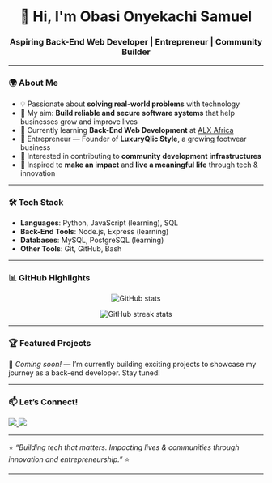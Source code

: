 <!-- Profile Header -->
<h1 align="center">👋 Hi, I'm Obasi Onyekachi Samuel</h1>
<h3 align="center">Aspiring Back-End Web Developer | Entrepreneur | Community Builder</h3>

---

### 🌍 About Me
- 💡 Passionate about **solving real-world problems** with technology  
- 🚀 My aim: **Build reliable and secure software systems** that help businesses grow and improve lives  
- 🌱 Currently learning **Back-End Web Development** at [ALX Africa](https://www.alxafrica.com/)  
- 🏢 Entrepreneur — Founder of **LuxuryQlic Style**, a growing footwear business  
- 🤝 Interested in contributing to **community development infrastructures**  
- 🎯 Inspired to **make an impact** and **live a meaningful life** through tech & innovation  

---

### 🛠️ Tech Stack
- **Languages**: Python, JavaScript (learning), SQL  
- **Back-End Tools**: Node.js, Express (learning)  
- **Databases**: MySQL, PostgreSQL (learning)  
- **Other Tools**: Git, GitHub, Bash  

---

### 📊 GitHub Highlights
<p align="center">
  <img src="https://github-readme-stats.vercel.app/api?username=oosamuel-swe&show_icons=true&theme=radical" alt="GitHub stats" />
</p>

<p align="center">
  <img src="https://github-readme-streak-stats.herokuapp.com/?user=oosamuel-swe&theme=radical" alt="GitHub streak stats" />
</p>

---

### 🏆 Featured Projects
🚧 *Coming soon!* — I’m currently building exciting projects to showcase my journey as a back-end developer. Stay tuned!  

---

### 📫 Let’s Connect!
<p align="left">
  <a href="https://www.linkedin.com/in/obasionyekachisamuel" target="_blank">
    <img src="https://img.shields.io/badge/LinkedIn-blue?style=for-the-badge&logo=linkedin&logoColor=white" />
  </a>
  <a href="mailto:thesamsg@gmail.com" target="_blank">
    <img src="https://img.shields.io/badge/Email-red?style=for-the-badge&logo=gmail&logoColor=white" />
  </a>
</p>

---

⭐️ *“Building tech that matters. Impacting lives & communities through innovation and entrepreneurship.”* ⭐️

---

  
